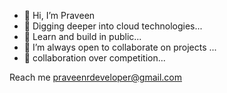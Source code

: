 - 👋 Hi, I’m Praveen
- 👀 Digging deeper into cloud technologies...
- 🌱 Learn and build in public... 
- 💞️ I’m always open to collaborate on projects ...
- 🤝 collaboration over competition... 

Reach me praveenrdeveloper@gmail.com

<!---
PraveenRPraveen/PraveenRPraveen is a ✨ special ✨ repository because its `README.md` (this file) appears on your GitHub profile.
You can click the Preview link to take a look at your changes.
--->

